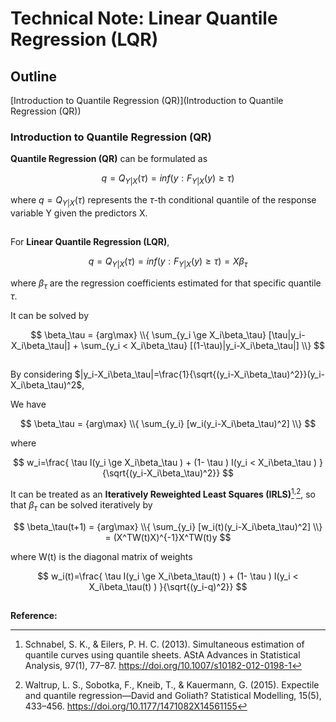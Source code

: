 # Technical Note: Linear Quantile Regression (LQR)

## Outline
[Introduction to Quantile Regression (QR)](Introduction to Quantile Regression (QR)) 

### Introduction to Quantile Regression (QR)

**Quantile Regression (QR)** can be formulated as

$$ q=Q_{Y|X}(\tau)=inf(y:F_{Y|X}(y)\ge\tau) $$

where $q=Q_{Y|X}(\tau)$ represents the $\tau$-th conditional quantile of the response variable Y given the predictors X.

## 
For **Linear Quantile Regression (LQR)**,

$$ q=Q_{Y|X}(\tau)=inf(y:F_{Y|X}(y)\ge\tau)=X\beta_\tau $$

where $\beta_\tau$ are the regression coefficients estimated for that specific quantile $\tau$.

It can be solved by

$$ \beta_\tau = {arg\max} \\{ \sum_{y_i \ge X_i\beta_\tau} [\tau|y_i-X_i\beta_\tau|] + \sum_{y_i < X_i\beta_\tau} [(1-\tau)|y_i-X_i\beta_\tau|] \\} $$

## 
By considering 
$|y_i-X_i\beta_\tau|=\frac{1}{\sqrt{(y_i-X_i\beta_\tau)^2}}(y_i-X_i\beta_\tau)^2$,

We have

$$ \beta_\tau = {arg\max} \\{ \sum_{y_i} [w_i(y_i-X_i\beta_\tau)^2] \\} $$

where

$$ w_i=\frac{ \tau I(y_i \ge X_i\beta_\tau ) + (1- \tau ) I(y_i < X_i\beta_\tau ) }{\sqrt{(y_i-X_i\beta_\tau)^2}} $$

It can be treated as an **Iteratively Reweighted Least Squares (IRLS)**[^1]<sup>,</sup>[^2], so that $\beta_\tau$ can be solved iteratively by

$$ \beta_\tau(t+1) = {arg\max} \\{ \sum_{y_i} [w_i(t)(y_i-X_i\beta_\tau)^2] \\} = (X^TW(t)X)^{-1}X^TW(t)y $$

where W(t) is the diagonal matrix of weights

$$ w_i(t)=\frac{ \tau I(y_i \ge X_i\beta_\tau(t) ) + (1- \tau ) I(y_i < X_i\beta_\tau(t) ) }{\sqrt{(y_i-q)^2}} $$



##
**Reference:**

[^1]: Schnabel, S. K., & Eilers, P. H. C. (2013). Simultaneous estimation of quantile curves using quantile sheets. AStA Advances in Statistical Analysis, 97(1), 77–87. https://doi.org/10.1007/s10182-012-0198-1

[^2]: Waltrup, L. S., Sobotka, F., Kneib, T., & Kauermann, G. (2015). Expectile and quantile regression—David and Goliath? Statistical Modelling, 15(5), 433–456. https://doi.org/10.1177/1471082X14561155 

[^3]: Powell, J. (1991) Estimation of Monotonic Regression Models under Quantile Restrictions, in Nonparametric and Semiparametric Methods in Econometrics, W. Barnett, J. Powell, and G Tauchen (eds.), Cambridge U. Press 

[^4]: Kato, K. (2012). Asymptotic normality of Powell’s kernel estimator. Annals of the Institute of Statistical Mathematics, 64(2), 255–273. https://doi.org/10.1007/s10463-010-0310-9 
